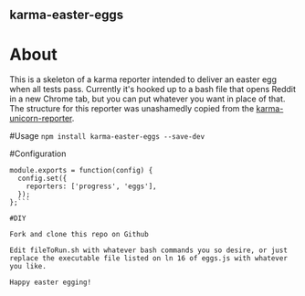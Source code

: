 ## karma-easter-eggs
# About
This is a skeleton of a karma reporter intended to deliver an easter egg when all tests pass. Currently it's hooked up to a bash file that opens Reddit in a new Chrome tab, but you can put whatever you want in place of that. The structure for this reporter was unashamedly copied from the [karma-unicorn-reporter](https://www.npmjs.com/package/karma-unicorn-reporter).

#Usage
`npm install karma-easter-eggs --save-dev`

#Configuration

```// karma.conf.js
module.exports = function(config) {
  config.set({
    reporters: ['progress', 'eggs'],
  });
};```

#DIY

Fork and clone this repo on Github

Edit fileToRun.sh with whatever bash commands you so desire, or just replace the executable file listed on ln 16 of eggs.js with whatever you like. 

Happy easter egging!

